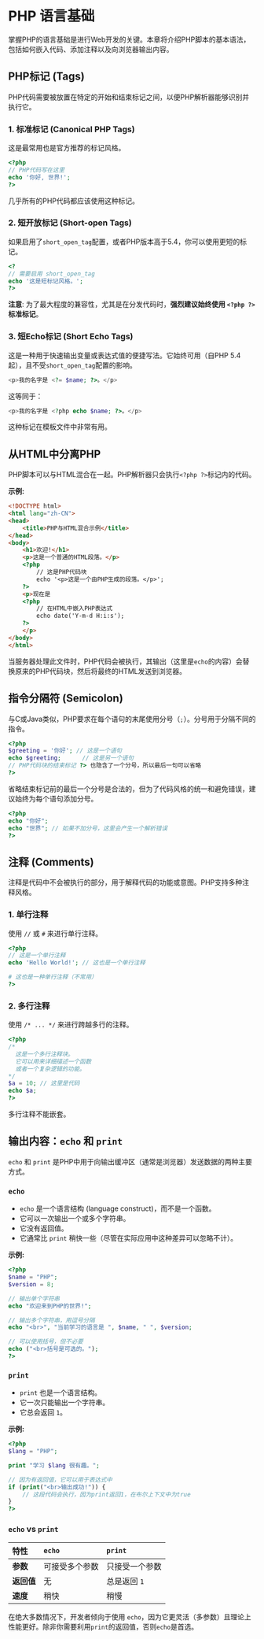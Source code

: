 # PHP 语言基础

掌握PHP的语言基础是进行Web开发的关键。本章将介绍PHP脚本的基本语法，包括如何嵌入代码、添加注释以及向浏览器输出内容。

## PHP标记 (Tags)

PHP代码需要被放置在特定的开始和结束标记之间，以便PHP解析器能够识别并执行它。

### 1. 标准标记 (Canonical PHP Tags)

这是最常用也是官方推荐的标记风格。
```php
<?php
// PHP代码写在这里
echo '你好, 世界!';
?>
```
几乎所有的PHP代码都应该使用这种标记。

### 2. 短开放标记 (Short-open Tags)

如果启用了`short_open_tag`配置，或者PHP版本高于5.4，你可以使用更短的标记。
```php
<?
// 需要启用 short_open_tag
echo '这是短标记风格。';
?>
```
**注意**: 为了最大程度的兼容性，尤其是在分发代码时，**强烈建议始终使用 `<?php ?>` 标准标记**。

### 3. 短Echo标记 (Short Echo Tags)

这是一种用于快速输出变量或表达式值的便捷写法。它始终可用（自PHP 5.4起），且不受`short_open_tag`配置的影响。
```php
<p>我的名字是 <?= $name; ?>。</p>
```
这等同于：
```php
<p>我的名字是 <?php echo $name; ?>。</p>
```
这种标记在模板文件中非常有用。

## 从HTML中分离PHP

PHP脚本可以与HTML混合在一起。PHP解析器只会执行`<?php ?>`标记内的代码。

**示例:**
```html
<!DOCTYPE html>
<html lang="zh-CN">
<head>
    <title>PHP与HTML混合示例</title>
</head>
<body>
    <h1>欢迎!</h1>
    <p>这是一个普通的HTML段落。</p>
    <?php
        // 这是PHP代码块
        echo '<p>这是一个由PHP生成的段落。</p>';
    ?>
    <p>现在是
    <?php
        // 在HTML中嵌入PHP表达式
        echo date('Y-m-d H:i:s');
    ?>
    </p>
</body>
</html>
```
当服务器处理此文件时，PHP代码会被执行，其输出（这里是`echo`的内容）会替换原来的PHP代码块，然后将最终的HTML发送到浏览器。

## 指令分隔符 (Semicolon)

与C或Java类似，PHP要求在每个语句的末尾使用分号（`;`）。分号用于分隔不同的指令。
```php
<?php
$greeting = '你好'; // 这是一个语句
echo $greeting;      // 这是另一个语句
// PHP代码块的结束标记 ?> 也隐含了一个分号，所以最后一句可以省略
?>
```
省略结束标记前的最后一个分号是合法的，但为了代码风格的统一和避免错误，建议始终为每个语句添加分号。
```php
<?php
echo "你好";
echo "世界"; // 如果不加分号，这里会产生一个解析错误
?>
```

## 注释 (Comments)

注释是代码中不会被执行的部分，用于解释代码的功能或意图。PHP支持多种注释风格。

### 1. 单行注释

使用 `//` 或 `#` 来进行单行注释。
```php
<?php
// 这是一个单行注释
echo 'Hello World!'; // 这也是一个单行注释

# 这也是一种单行注释（不常用）
?>
```

### 2. 多行注释

使用 `/* ... */` 来进行跨越多行的注释。
```php
<?php
/*
  这是一个多行注释块。
  它可以用来详细描述一个函数
  或者一个复杂逻辑的功能。
*/
$a = 10; // 这里是代码
echo $a;
?>
```
多行注释不能嵌套。

## 输出内容：`echo` 和 `print`

`echo` 和 `print` 是PHP中用于向输出缓冲区（通常是浏览器）发送数据的两种主要方式。

### `echo`

-   `echo` 是一个语言结构 (language construct)，而不是一个函数。
-   它可以一次输出一个或多个字符串。
-   它没有返回值。
-   它通常比 `print` 稍快一些（尽管在实际应用中这种差异可以忽略不计）。

**示例:**
```php
<?php
$name = "PHP";
$version = 8;

// 输出单个字符串
echo "欢迎来到PHP的世界!";

// 输出多个字符串，用逗号分隔
echo "<br>", "当前学习的语言是 ", $name, " ", $version;

// 可以使用括号，但不必要
echo ("<br>括号是可选的。");
?>
```

### `print`

-   `print` 也是一个语言结构。
-   它一次只能输出一个字符串。
-   它总会返回 `1`。

**示例:**
```php
<?php
$lang = "PHP";

print "学习 $lang 很有趣。";

// 因为有返回值，它可以用于表达式中
if (print("<br>输出成功!")) {
    // 这段代码会执行，因为print返回1，在布尔上下文中为true
}
?>
```

### `echo` vs `print`

| 特性 | `echo` | `print` |
| :--- | :--- | :--- |
| **参数** | 可接受多个参数 | 只接受一个参数 |
| **返回值** | 无 | 总是返回 `1` |
| **速度** | 稍快 | 稍慢 |

在绝大多数情况下，开发者倾向于使用 `echo`，因为它更灵活（多参数）且理论上性能更好。除非你需要利用`print`的返回值，否则`echo`是首选。 